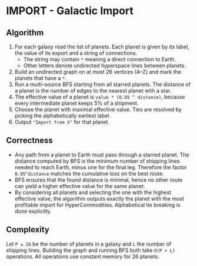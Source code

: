# IMPORT - Galactic Import

## Algorithm
1. For each galaxy read the list of planets.  Each planet is given by its
   label, the value of its export and a string of connections.
   * The string may contain `*` meaning a direct connection to Earth.
   * Other letters denote undirected hyperspace lines between planets.
2. Build an undirected graph on at most 26 vertices (A–Z) and mark the
   planets that have a `*`.
3. Run a multi–source BFS starting from all starred planets.  The distance
   of a planet is the number of edges to the nearest planet with a star.
4. The effective value of a planet is
   `value * (0.95 ^ distance)`, because every intermediate planet keeps 5%
   of a shipment.
5. Choose the planet with maximal effective value.  Ties are resolved by
   picking the alphabetically earliest label.
6. Output `"Import from X"` for that planet.

## Correctness
- Any path from a planet to Earth must pass through a starred planet.  The
  distance computed by BFS is the minimum number of shipping lines needed to
  reach Earth, minus one for the final leg.  Therefore the factor
  `0.95^distance` matches the cumulative loss on the best route.
- BFS ensures that the found distance is minimal, hence no other route can
  yield a higher effective value for the same planet.
- By considering all planets and selecting the one with the highest
  effective value, the algorithm outputs exactly the planet with the most
  profitable import for HyperCommodities.  Alphabetical tie breaking is done
  explicitly.

## Complexity
Let `P ≤ 26` be the number of planets in a galaxy and `L` the number of
shipping lines.  Building the graph and running BFS both take `O(P + L)`
operations.  All operations use constant memory for 26 planets.
